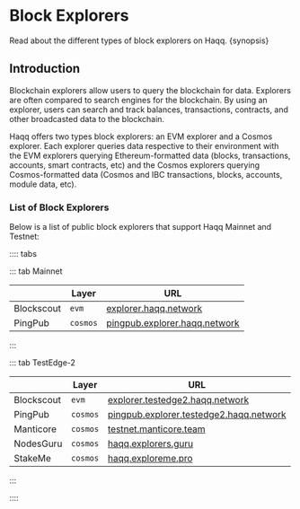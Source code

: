 <!--
order: 1
-->

# Block Explorers

Read about the different types of block explorers on Haqq. {synopsis}

## Introduction

Blockchain explorers allow users to query the blockchain for data. Explorers are often compared to search engines for the blockchain. By using an explorer, users can search and track balances, transactions, contracts, and other broadcasted data to the blockchain.

Haqq offers two types block explorers: an EVM explorer and a Cosmos explorer. Each explorer queries data respective to their environment with the EVM explorers querying Ethereum-formatted data (blocks, transactions, accounts, smart contracts, etc) and the Cosmos explorers querying Cosmos-formatted data (Cosmos and IBC transactions, blocks, accounts, module data, etc).

### List of Block Explorers

Below is a list of public block explorers that support Haqq Mainnet and Testnet:

:::: tabs

::: tab Mainnet

|                      | Layer | URL                    |
| -------------------- | -------- | ---------------------- |
| Blockscout  | `evm`    | [explorer.haqq.network](https://explorer.haqq.network/)                       |
| PingPub | `cosmos` | [pingpub.explorer.haqq.network](https://pingpub.explorer.haqq.network/haqq)

:::

::: tab TestEdge-2

|                      | Layer | URL                    |
| -------------------- | -------- | ---------------------- |
| Blockscout  | `evm` | [explorer.testedge2.haqq.network](https://explorer.testedge2.haqq.network/)    |                       |
| PingPub | `cosmos` | [pingpub.explorer.testedge2.haqq.network](https://pingpub.explorer.testedge2.haqq.network/haqq)
| Manticore | `cosmos` | [testnet.manticore.team](https://testnet.manticore.team/haqq)
| NodesGuru | `cosmos` | [haqq.explorers.guru](https://haqq.explorers.guru/)
| StakeMe | `cosmos` | [haqq.exploreme.pro](https://haqq.exploreme.pro/)

:::

::::

